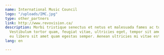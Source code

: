 ```yaml
---
name: International Music Council
logo: "/uploads/IMC.jpg"
type: other_partners
link: http://www.revovision.ca/
description: Morbi tristique senectus et netus et malesuada fames ac turpis egestas.
  Vestibulum tortor quam, feugiat vitae, ultricies eget, tempor sit amet, ante. Donec
  eu libero sit amet quam egestas semper. Aenean ultricies mi vitae est.
lang: en

---
```

